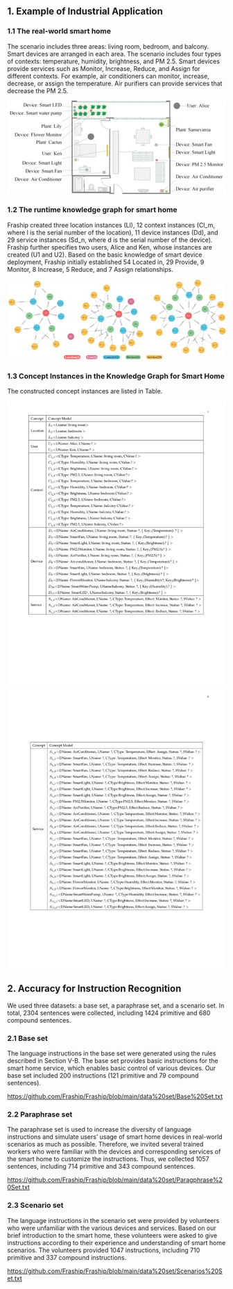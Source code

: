 ## 1. Example of Industrial Application


### 1.1 The real-world smart home

The scenario includes three areas: living room, bedroom, and balcony. Smart devices are arranged in each area. The scenario includes four types of contexts: temperature, humidity, brightness, and PM 2.5. Smart devices provide services such as Monitor, Increase, Reduce, and Assign for different contexts. For example, air conditioners can monitor, increase, decrease, or assign the temperature. Air purifiers can provide services that decrease the PM 2.5.

![image](https://github.com/Fraship/Fraship/blob/main/Image/scenario.png)

### 1.2  The runtime knowledge graph for smart home

Fraship created three location instances (Ll), 12 context instances (Cl_m, where l is the serial number of the location), 11 device instances (Dd), and 29 service instances (Sd_n, where d is the serial number of the device). Fraship further specifies two users, Alice and Ken, whose instances are created (U1 and U2). Based on the basic knowledge of smart device deployment, Fraship initially established 54 Located in, 29 Provide, 9 Monitor, 8 Increase, 5 Reduce, and 7 Assign relationships.

![image](https://github.com/Fraship/Fraship/blob/main/Image/InstanceModel.png)


### 1.3  Concept Instances in the Knowledge Graph for Smart Home

The constructed concept instances are listed in Table.

![image](https://github.com/Fraship/Fraship/blob/main/Image/ConceptInstances1.png)
![image](https://github.com/Fraship/Fraship/blob/main/Image/ConceptInstances2.png)


## 2. Accuracy for Instruction Recognition

We used three datasets: a base set, a paraphrase set, and a scenario set. In total, 2304 sentences were collected, including 1424 primitive and 680 compound sentences.
### 2.1 Base set

The language instructions in the base set were generated using the rules described in Section V-B. The base set provides basic instructions for the smart home service, which enables basic control of various devices. Our base set included 200 instructions (121 primitive and 79 compound sentences).

https://github.com/Fraship/Fraship/blob/main/data%20set/Base%20Set.txt

### 2.2 Paraphrase set

The paraphrase set is used to increase the diversity of language instructions and simulate users’ usage of smart home devices in real-world scenarios as much as possible. Therefore, we invited several trained workers who were familiar with the devices and corresponding services of the smart home to customize the instructions. Thus, we collected 1057 sentences, including 714 primitive and 343 compound sentences.

https://github.com/Fraship/Fraship/blob/main/data%20set/Paragphrase%20Set.txt

### 2.3 Scenario set

The language instructions in the scenario set were provided by volunteers who were unfamiliar with the various devices and services. Based on our brief introduction to the smart home, these volunteers were asked to give instructions according to their experience and understanding of smart home scenarios. The volunteers provided 1047 instructions, including 710 primitive and 337 compound instructions.

https://github.com/Fraship/Fraship/blob/main/data%20set/Scenarios%20Set.txt
